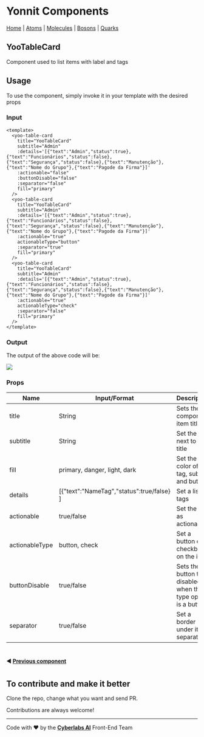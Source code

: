 # Yonnit Components

[Home](https://github.com/Yoonit-Labs/vue-yoonit-components/blob/development/README.md) | [Atoms](https://github.com/Yoonit-Labs/vue-yoonit-components/blob/development/README.md#atoms) | [Molecules](https://github.com/Yoonit-Labs/vue-yoonit-components/blob/development/README.md#molecules) | [Bosons](https://github.com/Yoonit-Labs/vue-yoonit-components/blob/development/README.md#bosons) | [Quarks](https://github.com/Yoonit-Labs/vue-yoonit-components/blob/development/README.md#quarks)

## YooTableCard

Component used to list items with label and tags

## Usage

To use the component, simply invoke it in your template with the desired props

### Input
```vue
<template>
  <yoo-table-card
    title="YooTableCard"
    subtitle="Admin"
    :details='[{"text":"Admin","status":true},{"text":"Funcionários","status":false},{"text":"Segurança","status":false},{"text":"Manutenção"},{"text":"Nome do Grupo"},{"text":"Pagode da Firma"}]'
    :actionable="false"
    :buttonDisable="false"
    :separator="false"
    fill="primary"
  />
  <yoo-table-card
    title="YooTableCard"
    subtitle="Admin"
    :details='[{"text":"Admin","status":true},{"text":"Funcionários","status":false},{"text":"Segurança","status":false},{"text":"Manutenção"},{"text":"Nome do Grupo"},{"text":"Pagode da Firma"}]'
    :actionable="true"
    actionableType="button"
    :separator="true"
    fill="primary"
  />
  <yoo-table-card
    title="YooTableCard"
    subtitle="Admin"
    :details='[{"text":"Admin","status":true},{"text":"Funcionários","status":false},{"text":"Segurança","status":false},{"text":"Manutenção"},{"text":"Nome do Grupo"},{"text":"Pagode da Firma"}]'
    :actionable="true"
    actionableType="check"
    :separator="false"
    fill="primary"
  />
</template>
```
### Output

The output of the above code will be:

<img src="https://github.com/Yoonit-Labs/vue-yoonit-components/blob/feature/readme/public/readme-img/table-card.png">

### Props

| Name               | Input/Format                                  | Description                                                                 |
| -                  | -                                             | -                                                                           |
| title              | String                                        | Sets the component item title                                               |
| subtitle           | String                                        | Set the text next to the title                                              |
| fill               | primary, danger, light, dark                  | Set the color of the tag, subtitle and button                               |
| details            | [{"text":"NameTag","status":true/false} ]     | Set a list of tags                                                          |
| actionable         | true/false                                    | Set the item as actionable                                                  |
| actionableType     | button, check                                 | Set a button or checkbox on the item                                        |
| buttonDisable      | true/false                                    | Sets the button to disabled when the type option is a button                |
| separator          | true/false                                    | Set a border under item separation                                          |

#
 
 #### :arrow_backward: [**Previous component**](https://github.com/Yoonit-Labs/vue-yoonit-components/blob/feature/readme/src/components/molecules/TableAttribute/TableAttribute.readme.md)

#

## To contribute and make it better

Clone the repo, change what you want and send PR.

Contributions are always welcome!

---

Code with ❤ by the [**Cyberlabs AI**](https://cyberlabs.ai/) Front-End Team
